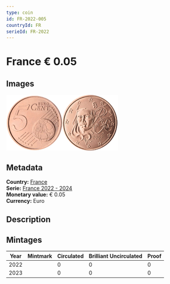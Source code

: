 ```yaml
---
type: coin
id: FR-2022-005
countryId: FR
serieId: FR-2022
---
```


# France € 0.05

## Images

<img src="../../../Images/common-2007-005.webp" height="150" alt="Front image"><img src="Images/france-2022-005.webp" height="150" alt="Back image">

## Metadata

**Country:** [France](../index.md)\
**Serie:** [France 2022 - 2024](index.md)\
**Monetary value:** € 0.05\
**Currency:** Euro

## Description

## Mintages

| Year | Mintmark | Circulated | Brilliant Uncirculated | Proof |
| ---- | -------- | ---------- | ---------------------- | ----- |
| 2022 |          | 0          | 0                      | 0     |
| 2023 |          | 0          | 0                      | 0     |

